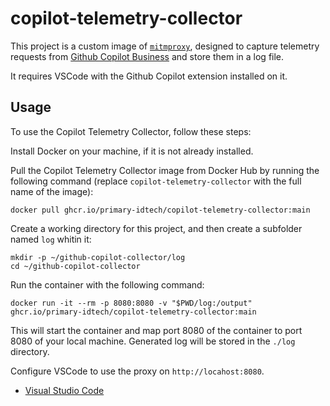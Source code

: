 # copilot-telemetry-collector

This project is a custom image of [`mitmproxy`](https://mitmproxy.org/),
designed to capture telemetry requests from
[Github Copilot Business](https://github.com/features/copilot) and store
them in a log file.

It requires VSCode with the Github Copilot extension installed on it.

## Usage

To use the Copilot Telemetry Collector, follow these steps:

Install Docker on your machine, if it is not already installed.

Pull the Copilot Telemetry Collector image from Docker Hub by running
the following command (replace `copilot-telemetry-collector` with the
full name of the image):

```
docker pull ghcr.io/primary-idtech/copilot-telemetry-collector:main
```

Create a working directory for this project, and then create a subfolder
named `log` whitin it:

```
mkdir -p ~/github-copilot-collector/log
cd ~/github-copilot-collector
```

Run the container with the following command:

```
docker run -it --rm -p 8080:8080 -v "$PWD/log:/output" ghcr.io/primary-idtech/copilot-telemetry-collector:main
```

This will start the container and map port 8080 of the container to 
port 8080 of your local machine. Generated log will be stored in the
`./log` directory.

Configure VSCode to use the proxy on `http://locahost:8080`.

- [Visual Studio Code](https://docs.mend.io/en-US/bundle/wsk/page/how_to_set_up_proxy_settings_for_advise_for_visual_studio_code.html)
